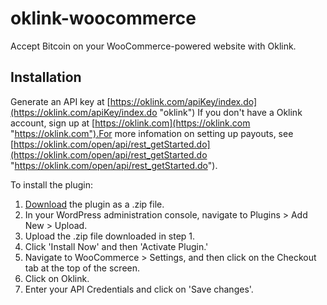 oklink-woocommerce
====================

Accept Bitcoin on your WooCommerce-powered website with Oklink.

## Installation

 Generate an API key at [https://oklink.com/apiKey/index.do](https://oklink.com/apiKey/index.do "oklink") If you don't have a Oklink account, sign up at [https://oklink.com](https://oklink.com "https://oklink.com").For more infomation on setting up payouts, see [https://oklink.com/open/api/rest_getStarted.do](https://oklink.com/open/api/rest_getStarted.do "https://oklink.com/open/api/rest_getStarted.do").

To install the plugin:

1. [Download](https://github.com/oklink/oklink-woocommerce/archive/master.zip) the plugin as a .zip file.
2. In your WordPress administration console, navigate to Plugins > Add New > Upload. 
3. Upload the .zip file downloaded in step 1.
4. Click 'Install Now' and then 'Activate Plugin.'
5. Navigate to WooCommerce > Settings, and then click on the Checkout tab at the top of the screen.
6. Click on Oklink.
7. Enter your API Credentials and click on 'Save changes'.


